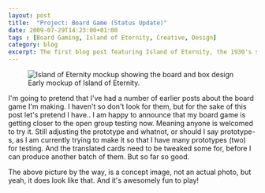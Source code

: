 ```yaml
---
layout: post
title:  "Project: Board Game (Status Update)"
date: 2009-07-29T14:23:00+01:00
tags : [Board Gaming, Island of Eternity, Creative, Design]
category: blog
excerpt: The first blog post featuring Island of Eternity, the 1930's styled adventure board game I'm creating.
---
```

<div>
<figure>
	<img src="../../../../assets/posts/2009/july/project-board-game-status-update/TIOE-PoC-transparent-background.png" alt="Island of Eternity mockup showing the board and box design">
	<figcaption>Early mockup of Island of Eternity.</figcaption>
</figure>
</div>

I'm going to pretend that I've had a number of earlier posts about the board game I'm making. I haven't so don't look for them, but for the sake of this post let's pretend I have.. I am happy to announce that my board game is getting closer to the open group testing now. Meaning anyone is welcomed to try it. Still adjusting the prototype and whatnot, or should I say prototype-s, as I am currently trying to make it so that I have many prototypes (two) for testing. And the translated cards need to be tweaked some for, before I can produce another batch of them. But so far so good.

The above picture by the way, is a concept image, not an actual photo, but yeah, it does look like that. And it's awesomely fun to play! 